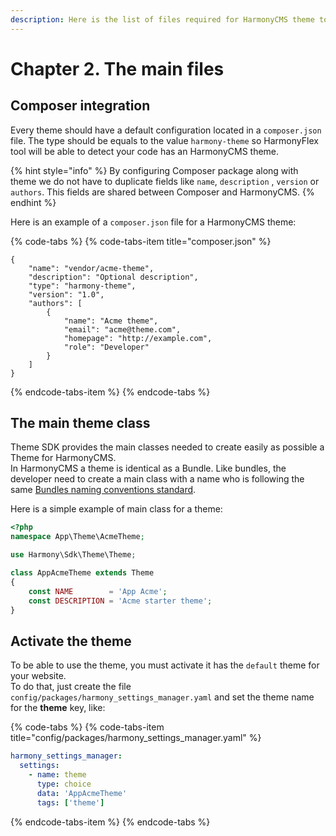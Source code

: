 ```yaml
---
description: Here is the list of files required for HarmonyCMS theme to be working.
---
```


# Chapter 2. The main files

## Composer integration

Every theme should have a default configuration located in a `composer.json` file. The type should be equals to the value `harmony-theme` so HarmonyFlex tool will be able to detect your code has an HarmonyCMS theme.

{% hint style="info" %}
By configuring Composer package along with theme we do not have to duplicate fields like `name`, `description` , `version` or `authors`. This fields are shared between Composer and HarmonyCMS.
{% endhint %}

Here is an example of a `composer.json` file for a HarmonyCMS theme:

{% code-tabs %}
{% code-tabs-item title="composer.json" %}
```text
{
    "name": "vendor/acme-theme",
    "description": "Optional description",
    "type": "harmony-theme",
    "version": "1.0",
    "authors": [
        {
            "name": "Acme theme",
            "email": "acme@theme.com",
            "homepage": "http://example.com",
            "role": "Developer"
        }
    ]
}
```
{% endcode-tabs-item %}
{% endcode-tabs %}

## The main theme class

Theme SDK provides the main classes needed to create easily as possible a Theme for HarmonyCMS.  
In HarmonyCMS a theme is identical as a Bundle. Like bundles, the developer need to create a main class with a name who is following the same [Bundles naming conventions standard](https://symfony.com/doc/master/bundles/best_practices.html#bundles-naming-conventions).

Here is a simple example of main class for a theme:

```php
<?php
namespace App\Theme\AcmeTheme;

use Harmony\Sdk\Theme\Theme;

class AppAcmeTheme extends Theme
{
    const NAME        = 'App Acme';
    const DESCRIPTION = 'Acme starter theme';
}
```

## Activate the theme

To be able to use the theme, you must activate it has the `default` theme for your website.  
To do that, just create the file `config/packages/harmony_settings_manager.yaml` and set the theme name for the **theme** key, like:

{% code-tabs %}
{% code-tabs-item title="config/packages/harmony\_settings\_manager.yaml" %}
```yaml
harmony_settings_manager:
  settings:
    - name: theme
      type: choice
      data: 'AppAcmeTheme'
      tags: ['theme']
```
{% endcode-tabs-item %}
{% endcode-tabs %}

